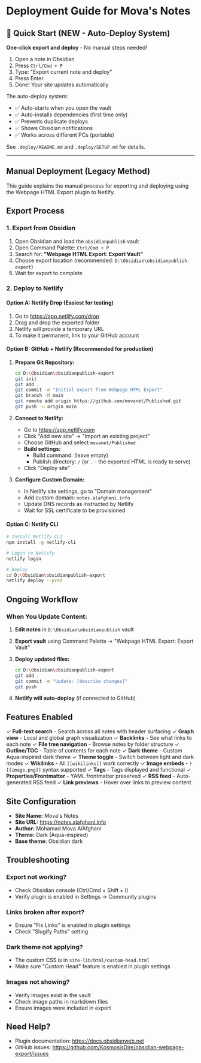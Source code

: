 # Deployment Guide for Mova's Notes

## 🚀 Quick Start (NEW - Auto-Deploy System)

**One-click export and deploy** - No manual steps needed!

1. Open a note in Obsidian
2. Press `Ctrl/Cmd + P`
3. Type: "Export current note and deploy"
4. Press Enter
5. Done! Your site updates automatically

The auto-deploy system:
- ✅ Auto-starts when you open the vault
- ✅ Auto-installs dependencies (first time only)
- ✅ Prevents duplicate deploys
- ✅ Shows Obsidian notifications
- ✅ Works across different PCs (portable)

See `.deploy/README.md` and `.deploy/SETUP.md` for details.

---

## Manual Deployment (Legacy Method)

This guide explains the manual process for exporting and deploying using the Webpage HTML Export plugin to Netlify.

## Export Process

### 1. Export from Obsidian

1. Open Obsidian and load the `obsidianpublish` vault
2. Open Command Palette: `Ctrl/Cmd + P`
3. Search for: **"Webpage HTML Export: Export Vault"**
4. Choose export location (recommended: `D:\Obsidian\obsidianpublish-export`)
5. Wait for export to complete

### 2. Deploy to Netlify

#### Option A: Netlify Drop (Easiest for testing)

1. Go to https://app.netlify.com/drop
2. Drag and drop the exported folder
3. Netlify will provide a temporary URL
4. To make it permanent, link to your GitHub account

#### Option B: GitHub + Netlify (Recommended for production)

1. **Prepare Git Repository:**
   ```bash
   cd D:\Obsidian\obsidianpublish-export
   git init
   git add .
   git commit -m "Initial export from Webpage HTML Export"
   git branch -M main
   git remote add origin https://github.com/movanet/Published.git
   git push -u origin main
   ```

2. **Connect to Netlify:**
   - Go to https://app.netlify.com
   - Click "Add new site" → "Import an existing project"
   - Choose GitHub and select `movanet/Published`
   - **Build settings:**
     - Build command: (leave empty)
     - Publish directory: `/` (or `.` - the exported HTML is ready to serve)
   - Click "Deploy site"

3. **Configure Custom Domain:**
   - In Netlify site settings, go to "Domain management"
   - Add custom domain: `notes.alafghani.info`
   - Update DNS records as instructed by Netlify
   - Wait for SSL certificate to be provisioned

#### Option C: Netlify CLI

```bash
# Install Netlify CLI
npm install -g netlify-cli

# Login to Netlify
netlify login

# Deploy
cd D:\Obsidian\obsidianpublish-export
netlify deploy --prod
```

## Ongoing Workflow

### When You Update Content:

1. **Edit notes** in `D:\Obsidian\obsidianpublish` vault
2. **Export vault** using Command Palette → "Webpage HTML Export: Export Vault"
3. **Deploy updated files:**

   ```bash
   cd D:\Obsidian\obsidianpublish-export
   git add .
   git commit -m "Update: [describe changes]"
   git push
   ```

4. **Netlify will auto-deploy** (if connected to GitHub)

## Features Enabled

✓ **Full-text search** - Search across all notes with header surfacing
✓ **Graph view** - Local and global graph visualization
✓ **Backlinks** - See what links to each note
✓ **File tree navigation** - Browse notes by folder structure
✓ **Outline/TOC** - Table of contents for each note
✓ **Dark theme** - Custom Aqua-inspired dark theme
✓ **Theme toggle** - Switch between light and dark modes
✓ **Wikilinks** - All `[[wikilinks]]` work correctly
✓ **Image embeds** - `![[image.png]]` syntax supported
✓ **Tags** - Tags displayed and functional
✓ **Properties/Frontmatter** - YAML frontmatter preserved
✓ **RSS feed** - Auto-generated RSS feed
✓ **Link previews** - Hover over links to preview content

## Site Configuration

- **Site Name:** Mova's Notes
- **Site URL:** https://notes.alafghani.info
- **Author:** Mohamad Mova AlAfghani
- **Theme:** Dark (Aqua-inspired)
- **Base theme:** Obsidian dark

## Troubleshooting

### Export not working?
- Check Obsidian console (Ctrl/Cmd + Shift + I)
- Verify plugin is enabled in Settings → Community plugins

### Links broken after export?
- Ensure "Fix Links" is enabled in plugin settings
- Check "Slugify Paths" setting

### Dark theme not applying?
- The custom CSS is in `site-lib/html/custom-head.html`
- Make sure "Custom Head" feature is enabled in plugin settings

### Images not showing?
- Verify images exist in the vault
- Check image paths in markdown files
- Ensure images were included in export

## Need Help?

- Plugin documentation: https://docs.obsidianweb.net
- GitHub issues: https://github.com/KosmosisDire/obsidian-webpage-export/issues
